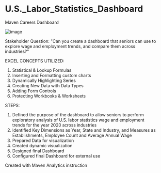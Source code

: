 # U.S._Labor_Statistics_Dashboard
Maven Careers Dashboard

![image](https://github.com/TianaZoumer/U.S._Labor_Statistics_Dashboard/assets/115896875/47d0300a-f32c-4c24-8b4b-9604c3eb49d4)

Stakeholder Question: "Can you create a dashboard that seniors can use to explore wage and employment trends, and compare them across industries?"

EXCEL CONCEPTS UTILIZED:
1. Statistical & Lookup Formulas
2. Inserting and Formatting custom charts
3. Dynamically Highlighting Series
4. Creating New Data with Data Types
5. Adding Form Controls
6. Protecting Workbooks & Worksheets

STEPS:
1. Defined the purpose of the dashboard to allow seniors to perform exploratory analysis of U.S. labor statistics wage and employment trends for the year 2020 across industries
2. Identified Key Dimensions as Year, State and Industry, and Measures as Establishments, Employee Count and Average Annual Wage
3. Prepared Data for visualization
4. Created dynamic visualization
5. Designed final Dashboard
6. Configured final Dashboard for external use

Created with Maven Analytics instruction

